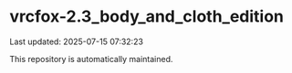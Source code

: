 # vrcfox-2.3_body_and_cloth_edition

Last updated: 2025-07-15 07:32:23

This repository is automatically maintained.
